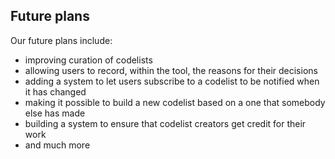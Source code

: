 ## Future plans

Our future plans include:

- improving curation of codelists
- allowing users to record, within the tool, the reasons for their decisions
- adding a system to let users subscribe to a codelist to be notified when it has changed
- making it possible to build a new codelist based on a one that somebody else has made
- building a system to ensure that codelist creators get credit for their work
- and much more
